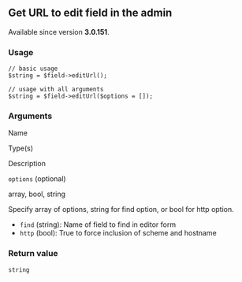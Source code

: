 Get URL to edit field in the admin
----------------------------------

Available since version **3.0.151**.

### Usage

    // basic usage
    $string = $field->editUrl();
    
    // usage with all arguments
    $string = $field->editUrl($options = []);

### Arguments

Name

Type(s)

Description

`options` (optional)

array, bool, string

Specify array of options, string for find option, or bool for http option.

*   `find` (string): Name of field to find in editor form
*   `http` (bool): True to force inclusion of scheme and hostname

### Return value

`string`

